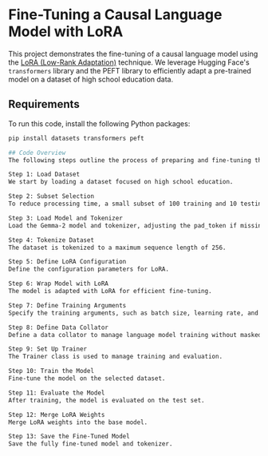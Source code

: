 # Fine-Tuning a Causal Language Model with LoRA

This project demonstrates the fine-tuning of a causal language model using the [LoRA (Low-Rank Adaptation)](https://arxiv.org/abs/2106.09685) technique. We leverage Hugging Face's `transformers` library and the PEFT library to efficiently adapt a pre-trained model on a dataset of high school education data.

## Requirements

To run this code, install the following Python packages:

```bash
pip install datasets transformers peft

## Code Overview
The following steps outline the process of preparing and fine-tuning the model.

Step 1: Load Dataset
We start by loading a dataset focused on high school education.

Step 2: Subset Selection
To reduce processing time, a small subset of 100 training and 10 testing examples is selected.

Step 3: Load Model and Tokenizer
Load the Gemma-2 model and tokenizer, adjusting the pad_token if missing.

Step 4: Tokenize Dataset
The dataset is tokenized to a maximum sequence length of 256.

Step 5: Define LoRA Configuration
Define the configuration parameters for LoRA.

Step 6: Wrap Model with LoRA
The model is adapted with LoRA for efficient fine-tuning.

Step 7: Define Training Arguments
Specify the training arguments, such as batch size, learning rate, and evaluation strategy.

Step 8: Define Data Collator
Define a data collator to manage language model training without masked language modeling (MLM).

Step 9: Set Up Trainer
The Trainer class is used to manage training and evaluation.

Step 10: Train the Model
Fine-tune the model on the selected dataset.

Step 11: Evaluate the Model
After training, the model is evaluated on the test set.

Step 12: Merge LoRA Weights
Merge LoRA weights into the base model.

Step 13: Save the Fine-Tuned Model
Save the fully fine-tuned model and tokenizer.
